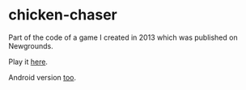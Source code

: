 # chicken-chaser

Part of the code of a game I created in 2013 which was published on Newgrounds.

Play it [here](http://www.newgrounds.com/portal/view/631395).

Android version [too](https://play.google.com/store/apps/details?id=air.eran.ChickenChaser).
